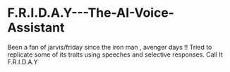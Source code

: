 # F.R.I.D.A.Y---The-AI-Voice-Assistant
Been a fan of jarvis/friday since the iron man , avenger days !! Tried to replicate some of its traits using speeches and selective responses. Call It F.R.I.D.A.Y
